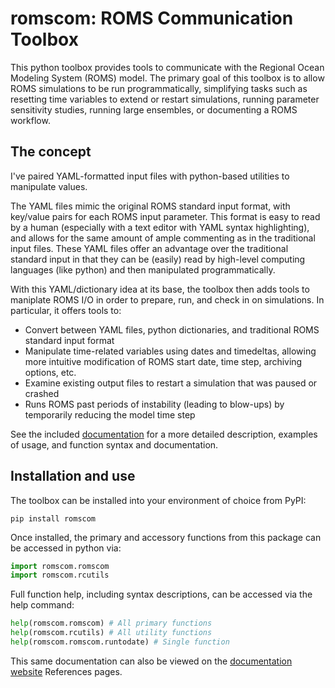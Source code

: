 # romscom: ROMS Communication Toolbox

This python toolbox provides tools to communicate with the Regional Ocean Modeling System (ROMS) model.  The primary goal of this toolbox is to allow ROMS simulations to be run programmatically, simplifying tasks such as resetting time variables to extend or restart simulations, running parameter sensitivity studies, running large ensembles, or documenting a ROMS workflow.

## The concept

I've paired YAML-formatted input files with python-based utilities to manipulate values.

The YAML files mimic the original ROMS standard input format, with key/value pairs for each ROMS input parameter. This format is easy to read by a human (especially with a text editor with YAML syntax highlighting), and allows for the same amount of ample commenting as in the traditional input files.  These YAML files offer an advantage over the traditional standard input in that they can be (easily) read by high-level computing languages (like python) and then manipulated programmatically.

With this YAML/dictionary idea at its base, the toolbox then adds tools to maniplate ROMS I/O in order to prepare, run, and check in on simulations.  In particular, it offers tools to:

- Convert between YAML files, python dictionaries, and traditional ROMS standard input format
- Manipulate time-related variables using dates and timedeltas, allowing more intuitive modification of ROMS start date, time step, archiving options, etc.
- Examine existing output files to restart a simulation that was paused or crashed
- Runs ROMS past periods of instability (leading to blow-ups) by temporarily reducing the model time step 

See the included [documentation](https://beringnpz.github.io/romscom/) for a more detailed description, examples of usage, and function syntax and documentation.

## Installation and use

The toolbox can be installed into your environment of choice from PyPI:

```
pip install romscom
```

<!-- or conda-forge:

``` 
conda install -c conda-forge romscom 
``` -->

Once installed, the primary and accessory functions from this package can be accessed in python via:

```python
import romscom.romscom
import romscom.rcutils
```

Full function help, including syntax descriptions, can be accessed via the help command:

```python
help(romscom.romscom) # All primary functions
help(romscom.rcutils) # All utility functions
help(romscom.romscom.runtodate) # Single function
```

This same documentation can also be viewed on the [documentation website](https://beringnpz.github.io/romscom/) References pages.
